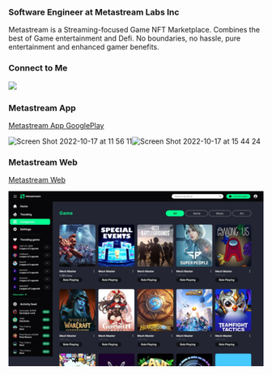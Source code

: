 ###  Software Engineer at Metastream Labs Inc
<p>Metastream is a Streaming-focused Game NFT Marketplace. Combines the best of Game entertainment and Defi. No boundaries, no hassle, pure entertainment and enhanced gamer benefits.</p>

### Connect to Me
<p>
 <a target="_blank" href="https://www.facebook.com/duyvo689/"><img src="https://img.shields.io/badge/-Võ Thành Duy-0077B5?style=flat&logo=Linkedin&logoColor=white"/></a>
</p>


### Metastream App
<p>
 <a target="_blank" href="https://play.google.com/store/apps/details?id=com.metastream.app_metastream&pli=1">Metastream App GooglePlay</a>
</p>

<img width="300" alt="Screen Shot 2022-10-17 at 11 56 11" src="https://user-images.githubusercontent.com/88277970/196093768-c77fee27-d626-4292-a60a-f953c7d2034c.png"><img width="289.2" alt="Screen Shot 2022-10-17 at 15 44 24" src="https://user-images.githubusercontent.com/88277970/196132090-00662bca-6812-48d6-a73c-18c61f739961.png">

### Metastream Web
<p>
 <a target="_blank" href="https://staging.metastream.live/">Metastream Web</a>
</p>
<img src="./20220801-175645.jpeg"/>




